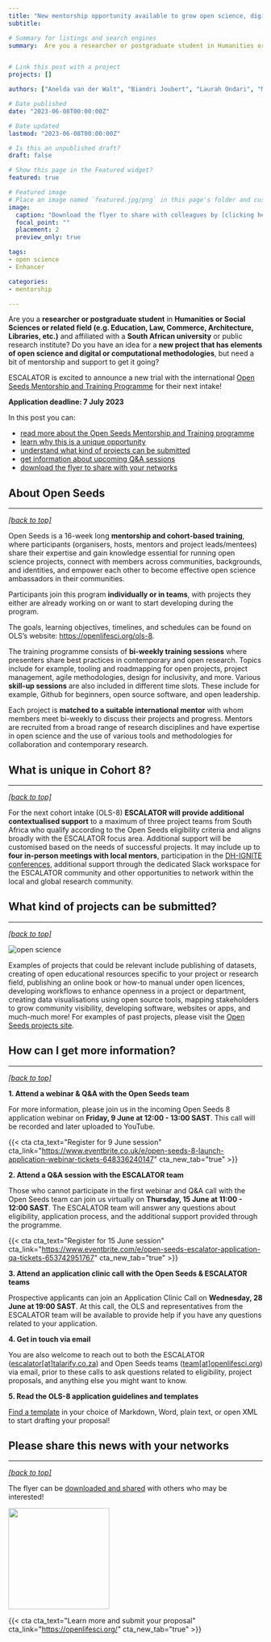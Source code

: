 ```yaml
---
title: "New mentorship opportunity available to grow open science, digital & computational skills"
subtitle: 

# Summary for listings and search engines
summary:  Are you a researcher or postgraduate student in Humanities or Social Sciences or related field (e.g. Education, Law, Commerce, Architecture, Libraries, etc.) and affiliated with a South African university or public research institute? Do you have an idea for a new project that has elements of open science and digital or computational methodologies, but need a bit of mentorship and support to get it going? 


# Link this post with a project
projects: []

authors: ["Anelda van der Walt", "Biandri Joubert", "Laurah Ondari", "Michael Landi", "Paz Bernaldo"]

# Date published
date: "2023-06-08T00:00:00Z"

# Date updated
lastmod: "2023-06-08T00:00:00Z"

# Is this an unpublished draft?
draft: false

# Show this page in the Featured widget?
featured: true

# Featured image
# Place an image named `featured.jpg/png` in this page's folder and customize its options here.
image:
  caption: "Download the flyer to share with colleagues by [clicking here](media/OpenSeeds-ESCALATOR-mentorship-opportunity-2023.pdf)"
  focal_point: ""
  placement: 2
  preview_only: true

tags:
- open science
- Enhancer

categories:
- mentorship

---
```


Are you a __researcher or postgraduate student__ in __Humanities or Social Sciences or related field (e.g. Education, Law, Commerce, Architecture, Libraries, etc.)__ and affiliated with a __South African university__ or public research institute? Do you have an idea for a __new project that has elements of open science and digital or computational methodologies__, but need a bit of mentorship and support to get it going?

ESCALATOR is excited to announce a new trial with the international [Open Seeds Mentorship and Training Programme](https://openlifesci.org) for their next intake! 

__Application deadline: 7 July 2023__

In this post you can:
- [read more about the Open Seeds Mentorship and Training programme](#about-open-seeds)
- [learn why this is a unique opportunity](#what-is-unique-in-cohort-8)
- [understand what kind of projects can be submitted](#what-kind-of-projects-can-be-submitted)
- [get information about upcoming Q&A sessions](#how-can-I-get-more-information) 
- [download the flyer to share with your networks](#please-share-this-news-with-your-networks)

## About Open Seeds
---
_[[back to top]](#)_

Open Seeds is a 16-week long __mentorship and cohort-based training__, where participants (organisers, hosts, mentors and project leads/mentees) share their expertise and gain knowledge essential for running open science projects, connect with members across communities, backgrounds, and identities, and empower each other to become effective open science ambassadors in their communities. 

Participants join this program __individually or in teams__, with  projects they either are already working on or want to start developing during the program. 

The goals, learning objectives, timelines, and schedules can be found on OLS’s website: https://openlifesci.org/ols-8. 

The training programme consists of __bi-weekly training sessions__ where presenters share best practices in contemporary and open research. Topics include for example, tooling and roadmapping for open projects, project management, agile methodologies, design for inclusivity, and more. Various __skill-up sessions__ are also included in different time slots. These include for example, Github for beginners, open source software, and open leadership.

Each project is __matched to a suitable international mentor__ with whom members meet bi-weekly to discuss their projects and progress. Mentors are recruited from a broad range of research disciplines and have expertise in open science and the use of various tools and methodologies for collaboration and contemporary research.

## What is unique in Cohort 8?
---
_[[back to top]](#)_

For the next cohort intake (OLS-8) __ESCALATOR will provide additional contextualised support__ to a maximum of three project teams from South Africa who qualify according to the Open Seeds eligibility criteria and aligns broadly with the ESCALATOR focus area. Additional support will be customised based on the needs of successful projects. It may include up to __four in-person meetings with local mentors__, participation in the [DH-IGNITE conferences](https://dh-ignite.org),  additional support through the dedicated Slack workspace for the ESCALATOR community and other opportunities to network within the local and global research community.

## What kind of projects can be submitted?
---
_[[back to top]](#)_

![open science](openscience.png)

Examples of projects that could be relevant include publishing of datasets, creating of open educational resources specific to your project or research field, publishing an online book or how-to manual under open licences, developing workflows to enhance openness in a project or department, creating data visualisations using open source tools, mapping stakeholders to grow community visibility, developing software, websites or apps, and much-much more! For examples of past projects, please visit the [Open Seeds projects site](https://openlifesci.org/about#projects).

## How can I get more information?
---
_[[back to top]](#)_

__1. Attend a webinar & Q&A with the Open Seeds team__

For more information, please join us in the incoming Open Seeds 8 application webinar on __Friday, 9 June at 12:00 - 13:00 SAST__. This call will be recorded and later uploaded to YouTube. 

{{< cta cta_text="Register for 9 June session" cta_link="https://www.eventbrite.co.uk/e/open-seeds-8-launch-application-webinar-tickets-648336240147" cta_new_tab="true" >}}  

__2. Attend a Q&A session with the ESCALATOR team__

Those who cannot participate in the first webinar and Q&A call with the Open Seeds team can join us virtually on __Thursday, 15 June at 11:00 - 12:00 SAST__. The ESCALATOR team will answer any questions about eligibility, application process, and the additional support provided through the programme.

{{< cta cta_text="Register for 15 June session" cta_link="https://www.eventbrite.com/e/open-seeds-escalator-application-qa-tickets-653742951767" cta_new_tab="true" >}}  


__3. Attend an application clinic call with the Open Seeds & ESCALATOR teams__

Prospective applicants can join an Application Clinic Call on __Wednesday, 28 June at 19:00 SAST__. At this call, the OLS and representatives from the ESCALATOR team will be available to provide help if you have any questions related to your application. 

__4. Get in touch via email__

You are also welcome to reach out to both the ESCALATOR ([escalator[at]talarify.co.za](escalator@talarify.co.za)) and Open Seeds teams ([team[at]openlifesci.org](mailto:team@openlifesci.org)) via email, prior to these calls to ask questions related to eligibility, project proposals, and anything else you might want to know.

__5. Read the OLS-8 application guidelines and templates__

[Find a template](https://github.com/open-life-science/application-forms) in your choice of Markdown, Word, plain text, or open XML to start drafting your proposal!


## Please share this news with your networks
---
_[[back to top]](#)_

The flyer can be [downloaded and shared](/media/OpenSeeds-ESCALATOR-mentorship-opportunity-2023.pdf) with others who may be interested!

<a href="/media/OpenSeeds-ESCALATOR-mentorship-opportunity-2023.pdf"><img src="featured.png" width="200px"></a>


{{< cta cta_text="Learn more and submit your proposal" cta_link="https://openlifesci.org/" cta_new_tab="true" >}}